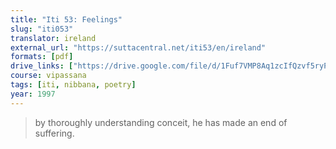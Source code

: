 ```yaml
---
title: "Iti 53: Feelings"
slug: "iti053"
translator: ireland
external_url: "https://suttacentral.net/iti53/en/ireland"
formats: [pdf]
drive_links: ["https://drive.google.com/file/d/1Fuf7VMP8Aq1zcIfQzvf5ryPKGgTeLqE3"]
course: vipassana
tags: [iti, nibbana, poetry]
year: 1997
---
```


> by thoroughly understanding conceit, he has made an end of suffering.
